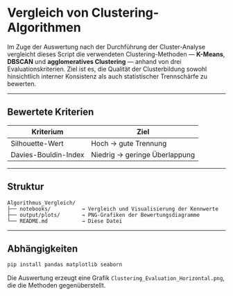 # Vergleich von Clustering-Algorithmen

Im Zuge der Auswertung nach der Durchführung der Cluster-Analyse vergleicht dieses Script die verwendeten Clustering-Methoden — **K-Means**, **DBSCAN** und **agglomeratives Clustering** — anhand von drei Evaluationskriterien. Ziel ist es, die Qualität der Clusterbildung sowohl hinsichtlich interner Konsistenz als auch statistischer Trennschärfe zu bewerten.

---

## Bewertete Kriterien

| Kriterium                  | Ziel                         |
|---------------------------|------------------------------|
| Silhouette-Wert           | Hoch → gute Trennung         |
| Davies-Bouldin-Index      | Niedrig → geringe Überlappung|


---

## Struktur

```
Algorithmus_Vergleich/
├── notebooks/          → Vergleich und Visualisierung der Kennwerte
├── output/plots/       → PNG-Grafiken der Bewertungsdiagramme
└── README.md           → Diese Datei
```

---

## Abhängigkeiten

```bash
pip install pandas matplotlib seaborn
```

Die Auswertung erzeugt eine Grafik `Clustering_Evaluation_Horizontal.png`, die die Methoden gegenüberstellt.
